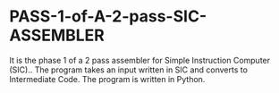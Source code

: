 # PASS-1-of-A-2-pass-SIC-ASSEMBLER
It is the phase 1 of a 2 pass assembler for Simple Instruction Computer (SIC).. The program takes an input written in SIC  and converts to Intermediate Code. The program is written in Python. 

